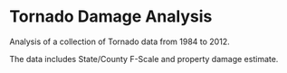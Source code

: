 # Tornado Damage Analysis

Analysis of a collection of Tornado data from 1984 to 2012.

The data includes State/County F-Scale and property damage estimate.


